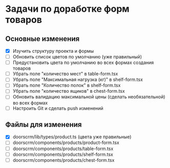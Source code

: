 # Задачи по доработке форм товаров

## Основные изменения
- [x] Изучить структуру проекта и формы
- [ ] Обновить список цветов по умолчанию (уже правильный)
- [ ] Предустановить цвета по умолчанию во всех формах создания товаров
- [ ] Убрать поле "количество мест" в table-form.tsx
- [ ] Убрать поле "Максимальная нагрузка (кг)" в shelf-form.tsx
- [ ] Убрать поле "Количество полок" в shelf-form.tsx
- [ ] Убрать поле "количество ящиков" в chest-form.tsx
- [ ] Обновить валидацию максимальной цены (сделать необязательной) во всех формах
- [ ] Настроить Git и сделать push изменений

## Файлы для изменения
- [x] doorscrm/lib/types/product.ts (цвета уже правильные)
- [ ] doorscrm/components/products/product-form.tsx
- [ ] doorscrm/components/products/table-form.tsx
- [ ] doorscrm/components/products/shelf-form.tsx
- [ ] doorscrm/components/products/chest-form.tsx
